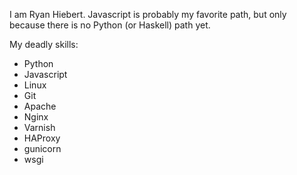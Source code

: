 I am Ryan Hiebert. Javascript is probably my favorite path, but only because there is no Python (or Haskell) path yet.

My deadly skills:

* Python
* Javascript
* Linux
* Git
* Apache
* Nginx
* Varnish
* HAProxy
* gunicorn
* wsgi
